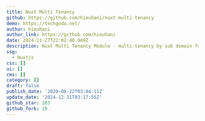```yaml
---
title: Nuxt Multi Tenancy
github: https://github.com/hieuhani/nuxt-multi-tenancy
demo: https://techgoda.net/
author: hieuhani
author_link: https://github.com/hieuhani
date: 2024-11-27T22:02:40.949Z
description: Nuxt Multi Tenancy Module - multi-tenancy by sub domain for Nuxt application
ssg:
  - Nuxtjs
css: []
ui: []
cms: []
category: []
draft: false
publish_date: '2020-08-22T03:04:11Z'
update_date: '2024-12-31T03:17:55Z'
github_star: 203
github_fork: 19
---
```

